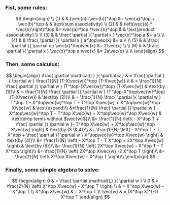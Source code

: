 ### Fist, some rules:
$$
\begin{align} \\
(1) &  & (\vec{a}+\vec{b})^\top &= \vec{a}^\top + \vec{b}^\top &  & \text{sum associativity} \\
(2) &  & \left(\vec{a} * \vec{b}\right)^\top &= \vec{a}^\top *\vec{b}^\top  &  & \text{product associativity} \\ \\
(3) &  & \frac{ \partial  }{ \partial x } \vec{x}^\top a &= a \\ \\
(4) &  & \frac{ \partial  }{ \partial x } a^\top\vec{x} &= a \\ \\
(5) &  & \frac{ \partial  }{ \partial x } \vec{x}^\top\vec{x} &= 2\vec{x} \\ \\
(6) &  & \frac{ \partial  }{ \partial x } \vec{x}^\top a \vec{x} &= 2a\vec{x} \\ \\
\end{align}
$$
### Then, some calculus:
$$
\begin{align}
\frac{ \partial \mathcal{L} }{ \partial w }  & = \frac{ \partial  }{ \partial w } \frac{1}{N} (T-X\vec{w})^\top (T-X\vec{w}) \\
 & = \frac{1}{N} \frac{ \partial  }{ \partial w } (T^\top-(X\vec{w})^\top) (T-X\vec{w})  & \text{by (1)}\\
 & = \frac{1}{N} \frac{ \partial  }{ \partial w } (T^\top-X^\top\vec{w}^\top) (T-X\vec{w})  & \text{by (2)}\\
 & = \frac{1}{N} \frac{ \partial  }{ \partial w } T^\top T - X^\top\vec{w}^\top T - T^\top X\vec{w} + X^\top\vec{w}^\top X\vec{w} & \text{expand}\\
 &=\frac{1}{N} \frac{ \partial  }{ \partial w } - X^\top\vec{w}^\top T - T^\top X\vec{w} + X^\top\vec{w}^\top X\vec{w} & \text{drop terms without $\vec{w}$}\\
 &= \frac{1}{N}  \left(  - X^\top T + \frac{ \partial  }{ \partial w }- T^\top X\vec{w} + X^\top\vec{w}^\top X\vec{w} \right) & \text{by (3 \& 4)}\\
&= \frac{1}{N}  \left(  - X^\top T  - T X^\top + \frac{ \partial  }{ \partial w } X^\top\vec{w}^\top X\vec{w} \right) & \text{by (4)}\\
&= \frac{1}{N}  \left(  - X^\top T  - T X^\top + 2X^\top X\vec{w} \right) & \text{by (6)}\\
&= \frac{1}{N}  \left( 2X^\top X\vec{w} - X^\top T  - T X^\top \right)\\
&= \frac{1}{N}  \left( 2X^\top X\vec{w} -2 X^\top T \right)\\
&= \frac{2}{N}  \left( X^\top X\vec{w} - X^\top T \right)\\
\end{align}
$$

### Finally,  some simple algebra to solve:
$$
\begin{align}
0 & = \frac{ \partial \mathcal{L} }{ \partial w }  \\
0 & = \frac{2}{N}  \left( X^\top X\vec{w} - X^\top T \right) \\
 & = X^\top X\vec{w} - X^\top T \\
X^\top X\vec{w} & = X^\top T  \\
\vec{w} & = (X^\top X)^{-1} X^\top T 
\end{align}
$$
